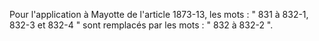 Pour l'application à Mayotte de l'article 1873-13, les mots : " 831 à 832-1, 832-3 et 832-4 " sont remplacés par les mots : " 832 à 832-2 ".


